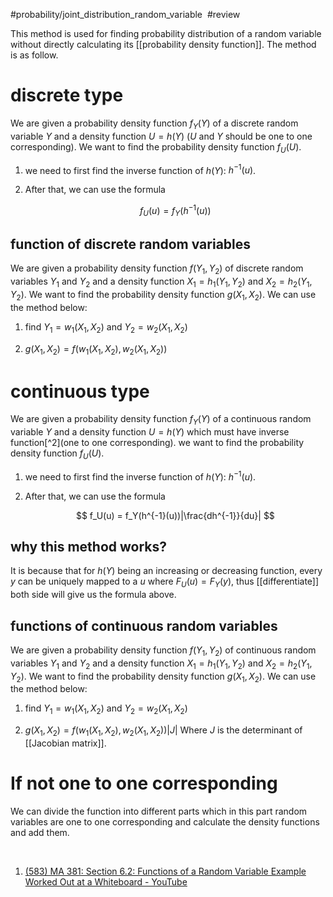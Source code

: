 #probability/joint_distribution_random_variable ​ #review 

This method is used for finding probability distribution of a random variable without directly calculating its [[probability density function]]. The method is as follow. 

# discrete type

We are given a probability density function $f_Y(Y)$ of a discrete random variable $Y$ and a density function $U = h(Y)$ ($U$ and $Y$ should be one to one corresponding). We want to find the probability density function $f_U(U)$.

1. we need to first find the inverse function of $h(Y)$: $h^{-1}(u)$.
2. After that, we can use the formula 

    $$
    f_U(u) = f_Y(h^{-1}(u))
    $$

## function of discrete random variables

We are given a probability density function $f(Y_1,Y_2)$ of  discrete random variables $Y_1$ and $Y_2$ and  a density function $X_1 = h_1(Y_1,Y_2)$ and $X_2 = h_2(Y_1,Y_2)$. We want to find the probability density function $g(X_1,X_2)$. We can use the method below:

1. find $Y_1 = w_1(X_1,X_2)$ and $Y_2=w_2(X_1,X_2)$

2. $g(X_1,X_2) = f(w_1(X_1,X_2),w_2(X_1,X_2))$

# continuous type 

We are given a probability density function $f_Y(Y)$ of a continuous random variable $Y$ and a density function $U = h(Y)$ which must have inverse function[^2](one to one corresponding). we want to find the probability density function $f_U(U)$.

1. we need to first find the inverse function of $h(Y)$: $h^{-1}(u)$.
2. After that, we can use the formula 

    $$
    f_U(u) = f_Y(h^{-1}(u))|\frac{dh^{-1}}{du}|
    $$

## why this method works?

It is because that for $h(Y)$ being an increasing or decreasing function, every $y$ can be uniquely mapped to a $u$ where $F_U(u) = F_Y(y)$, thus [[differentiate]] both side will give us the formula above. 

## functions of continuous random variables

We are given a probability density function $f(Y_1,Y_2)$ of  continuous random variables $Y_1$ and $Y_2$ and  a density function $X_1 = h_1(Y_1,Y_2)$ and $X_2 = h_2(Y_1,Y_2)$. We want to find the probability density function $g(X_1,X_2)$. We can use the method below:

1. find $Y_1 = w_1(X_1,X_2)$ and $Y_2=w_2(X_1,X_2)$

2. $g(X_1,X_2) = f(w_1(X_1,X_2),w_2(X_1,X_2))|J|$    Where $J$ is the determinant of [[Jacobian matrix]]. 
‍

# If not one to one corresponding

We can divide the function into different parts which in this part random variables are one to one corresponding and calculate the density functions and add them. 

‍
1. [(583) MA 381: Section 6.2: Functions of a Random Variable Example Worked Out at a Whiteboard - YouTube](https://www.youtube.com/watch?v=H00rv6jVwrI)